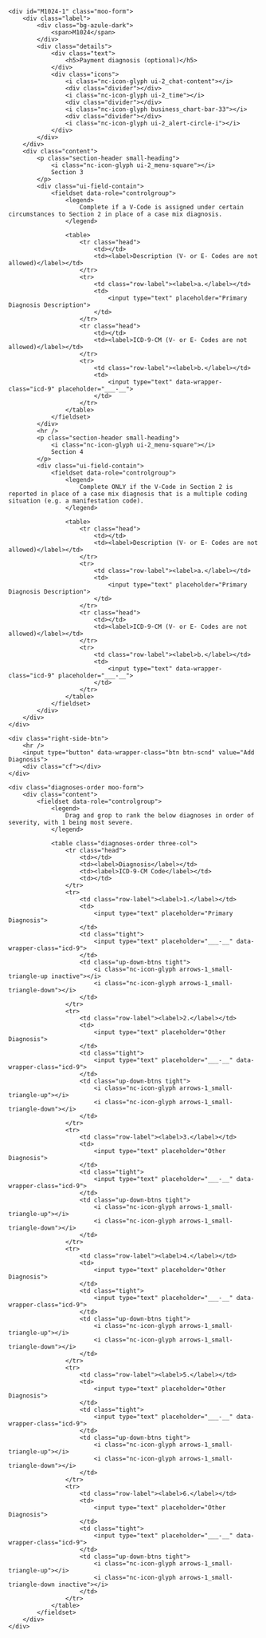 	<div id="M1024-1" class="moo-form">
		<div class="label">
			<div class="bg-azule-dark">
				<span>M1024</span>
			</div>
			<div class="details">
				<div class="text">
					<h5>Payment diagnosis (optional)</h5>
				</div>
				<div class="icons">
					<i class="nc-icon-glyph ui-2_chat-content"></i>
					<div class="divider"></div>
					<i class="nc-icon-glyph ui-2_time"></i>
					<div class="divider"></div>
					<i class="nc-icon-glyph business_chart-bar-33"></i>
					<div class="divider"></div>
					<i class="nc-icon-glyph ui-2_alert-circle-i"></i>
				</div>
			</div>
		</div>
		<div class="content">
			<p class="section-header small-heading">
				<i class="nc-icon-glyph ui-2_menu-square"></i>
				Section 3
			</p>
			<div class="ui-field-contain">
				<fieldset data-role="controlgroup">
					<legend>
						Complete if a V-Code is assigned under certain circumstances to Section 2 in place of a case mix diagnosis.
					</legend>

					<table>
						<tr class="head">
							<td></td>
							<td><label>Description (V- or E- Codes are not allowed)</label></td>
						</tr>
						<tr>
							<td class="row-label"><label>a.</label></td>
							<td>
								<input type="text" placeholder="Primary Diagnosis Description">
							</td>
						</tr>
						<tr class="head">
							<td></td>
							<td><label>ICD-9-CM (V- or E- Codes are not allowed)</label></td>
						</tr>
						<tr>
							<td class="row-label"><label>b.</label></td>
							<td>
								<input type="text" data-wrapper-class="icd-9" placeholder="___-__">
							</td>
						</tr>
					</table>
				</fieldset>
			</div>
			<hr />
			<p class="section-header small-heading">
				<i class="nc-icon-glyph ui-2_menu-square"></i>
				Section 4
			</p>
			<div class="ui-field-contain">
				<fieldset data-role="controlgroup">
					<legend>
						Complete ONLY if the V-Code in Section 2 is reported in place of a case mix diagnosis that is a multiple coding situation (e.g. a manifestation code).
					</legend>

					<table>
						<tr class="head">
							<td></td>
							<td><label>Description (V- or E- Codes are not allowed)</label></td>
						</tr>
						<tr>
							<td class="row-label"><label>a.</label></td>
							<td>
								<input type="text" placeholder="Primary Diagnosis Description">
							</td>
						</tr>
						<tr class="head">
							<td></td>
							<td><label>ICD-9-CM (V- or E- Codes are not allowed)</label></td>
						</tr>
						<tr>
							<td class="row-label"><label>b.</label></td>
							<td>
								<input type="text" data-wrapper-class="icd-9" placeholder="___-__">
							</td>
						</tr>
					</table>
				</fieldset>
			</div>
		</div>
	</div>

	<div class="right-side-btn">
		<hr />
		<input type="button" data-wrapper-class="btn btn-scnd" value="Add Diagnosis">
		<div class="cf"></div>
	</div>

	<div class="diagnoses-order moo-form">
		<div class="content">
			<fieldset data-role="controlgroup">
				<legend>
					Drag and grop to rank the below diagnoses in order of severity, with 1 being most severe.
				</legend>

				<table class="diagnoses-order three-col">
					<tr class="head">
						<td></td>
						<td><label>Diagnosis</label></td>
						<td><label>ICD-9-CM Code</label></td>
						<td></td>
					</tr>
					<tr>
						<td class="row-label"><label>1.</label></td>
						<td>
							<input type="text" placeholder="Primary Diagnosis">
						</td>
						<td class="tight">
							<input type="text" placeholder="___-__" data-wrapper-class="icd-9">
						</td>
						<td class="up-down-btns tight">
							<i class="nc-icon-glyph arrows-1_small-triangle-up inactive"></i>
							<i class="nc-icon-glyph arrows-1_small-triangle-down"></i>
						</td>
					</tr>
					<tr>
						<td class="row-label"><label>2.</label></td>
						<td>
							<input type="text" placeholder="Other Diagnosis">
						</td>
						<td class="tight">
							<input type="text" placeholder="___-__" data-wrapper-class="icd-9">
						</td>
						<td class="up-down-btns tight">
							<i class="nc-icon-glyph arrows-1_small-triangle-up"></i>
							<i class="nc-icon-glyph arrows-1_small-triangle-down"></i>
						</td>
					</tr>
					<tr>
						<td class="row-label"><label>3.</label></td>
						<td>
							<input type="text" placeholder="Other Diagnosis">
						</td>
						<td class="tight">
							<input type="text" placeholder="___-__" data-wrapper-class="icd-9">
						</td>
						<td class="up-down-btns tight">
							<i class="nc-icon-glyph arrows-1_small-triangle-up"></i>
							<i class="nc-icon-glyph arrows-1_small-triangle-down"></i>
						</td>
					</tr>
					<tr>
						<td class="row-label"><label>4.</label></td>
						<td>
							<input type="text" placeholder="Other Diagnosis">
						</td>
						<td class="tight">
							<input type="text" placeholder="___-__" data-wrapper-class="icd-9">
						</td>
						<td class="up-down-btns tight">
							<i class="nc-icon-glyph arrows-1_small-triangle-up"></i>
							<i class="nc-icon-glyph arrows-1_small-triangle-down"></i>
						</td>
					</tr>
					<tr>
						<td class="row-label"><label>5.</label></td>
						<td>
							<input type="text" placeholder="Other Diagnosis">
						</td>
						<td class="tight">
							<input type="text" placeholder="___-__" data-wrapper-class="icd-9">
						</td>
						<td class="up-down-btns tight">
							<i class="nc-icon-glyph arrows-1_small-triangle-up"></i>
							<i class="nc-icon-glyph arrows-1_small-triangle-down"></i>
						</td>
					</tr>
					<tr>
						<td class="row-label"><label>6.</label></td>
						<td>
							<input type="text" placeholder="Other Diagnosis">
						</td>
						<td class="tight">
							<input type="text" placeholder="___-__" data-wrapper-class="icd-9">
						</td>
						<td class="up-down-btns tight">
							<i class="nc-icon-glyph arrows-1_small-triangle-up"></i>
							<i class="nc-icon-glyph arrows-1_small-triangle-down inactive"></i>
						</td>
					</tr>
				</table>
			</fieldset>
		</div>
	</div>
